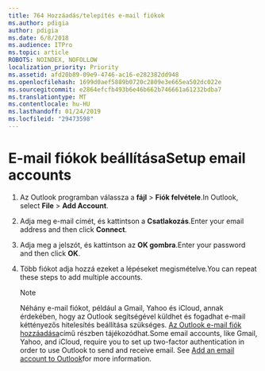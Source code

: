 ```yaml
---
title: 764 Hozzáadás/telepítés e-mail fiókok
ms.author: pdigia
author: pdigia
ms.date: 6/8/2018
ms.audience: ITPro
ms.topic: article
ROBOTS: NOINDEX, NOFOLLOW
localization_priority: Priority
ms.assetid: afd20b89-09e9-4746-ac16-e282382dd948
ms.openlocfilehash: 1699d0aef5889b0720c2809e3e665ea502dc022e
ms.sourcegitcommit: e2864efcfb493b6e46b662b746661a61232bdba7
ms.translationtype: MT
ms.contentlocale: hu-HU
ms.lasthandoff: 01/24/2019
ms.locfileid: "29473598"
---
```

# <a name="setup-email-accounts"></a><span data-ttu-id="87858-102">E-mail fiókok beállítása</span><span class="sxs-lookup"><span data-stu-id="87858-102">Setup email accounts</span></span>

1. <span data-ttu-id="87858-103">Az Outlook programban válassza a **fájl** \> **Fiók felvétele**.</span><span class="sxs-lookup"><span data-stu-id="87858-103">In Outlook, select **File** \> **Add Account**.</span></span>
    
2. <span data-ttu-id="87858-104">Adja meg e-mail címét, és kattintson a **Csatlakozás**.</span><span class="sxs-lookup"><span data-stu-id="87858-104">Enter your email address and then click **Connect**.</span></span>
    
3. <span data-ttu-id="87858-105">Adja meg a jelszót, és kattintson az **OK gombra**.</span><span class="sxs-lookup"><span data-stu-id="87858-105">Enter your password and then click **OK**.</span></span>
    
4. <span data-ttu-id="87858-106">Több fiókot adja hozzá ezeket a lépéseket megismételve.</span><span class="sxs-lookup"><span data-stu-id="87858-106">You can repeat these steps to add multiple accounts.</span></span>
    
    > [!NOTE]
    > <span data-ttu-id="87858-p101">Néhány e-mail fiókot, például a Gmail, Yahoo és iCloud, annak érdekében, hogy az Outlook segítségével küldhet és fogadhat e-mail kéttényezős hitelesítés beállítása szükséges. [Az Outlook e-mail fiók hozzáadása](https://support.office.com/article/6e27792a-9267-4aa4-8bb6-c84ef146101b.aspx)című részben tájékozódhat.</span><span class="sxs-lookup"><span data-stu-id="87858-p101">Some email accounts, like Gmail, Yahoo, and iCloud, require you to set up two-factor authentication in order to use Outlook to send and receive email. See [Add an email account to Outlook](https://support.office.com/article/6e27792a-9267-4aa4-8bb6-c84ef146101b.aspx)for more information.</span></span> 
  

